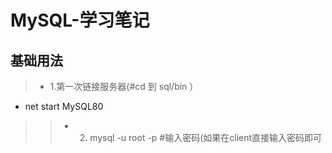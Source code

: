 # MySQL-学习笔记

## 基础用法

>- 1.第一次链接服务器(#cd 到  sql/bin ）
   - net start MySQL80
>>- 2. mysql -u root -p    #输入密码(如果在client直接输入密码即可
